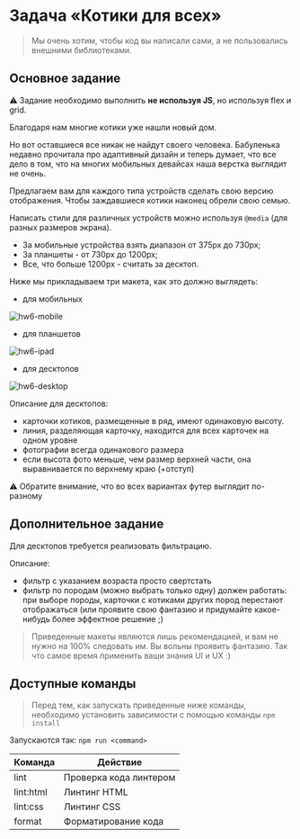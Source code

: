 # Задача «Котики для всех»

> Мы очень хотим, чтобы код вы написали сами, а не пользовались внешними библиотеками.

## Основное задание

:warning: Задание необходимо выполнить **не используя JS**, но используя flex и grid.

Благодаря нам многие котики уже нашли новый дом.

Но вот оставшиеся все никак не найдут своего человека. Бабуленька недавно прочитала про адаптивный дизайн и теперь думает, что все дело в том, что на многих мобильных девайсах наша верстка выглядит не очень.

Предлагаем вам для каждого типа устройств сделать свою версию отображения. Чтобы заждавшиеся котики наконец обрели свою семью.

Написать стили для различных устройств можно используя `@media` (для разных размеров экрана).

- За мобильные устройства взять диапазон от 375px до 730px;
- За планшеты - от 730px до 1200px;
- Все, что больше 1200px - считать за десктоп.

Ниже мы прикладываем три макета, как это должно выглядеть:

- для мобильных

![hw6-mobile](https://user-images.githubusercontent.com/5352441/48191359-b48b5680-e366-11e8-9b16-91e30eb41f67.png)

- для планшетов

![hw6-ipad](https://user-images.githubusercontent.com/5352441/48191357-b2c19300-e366-11e8-87d0-640ca6a840ca.png)

- для десктопов

![hw6-desktop](https://user-images.githubusercontent.com/5352441/48191352-b0f7cf80-e366-11e8-9422-79c40e72e059.png)

Описание для десктопов:

- карточки котиков, размещенные в ряд, имеют одинаковую высоту.
- линия, разделяющая карточку, находится для всех карточек на одном уровне
- фотографии всегда одинакового размера
- если высота фото меньше, чем размер верхней части, она выравнивается по верхнему краю (+отступ)

:warning: Обратите внимание, что во всех вариантах футер выглядит по-разному

## Дополнительное задание

Для десктопов требуется реализовать фильтрацию.

Описание:

- фильтр с указанием возраста просто свертстать
- фильтр по породам (можно выбрать только одну) должен работать: при выборе породы, карточки с котиками других пород перестают отображаться (или проявите свою фантазию и придумайте какое-нибудь более эффектное решение ;)

> Приведенные макеты являются лишь рекомендацией, и вам не нужно на 100% следовать им. Вы вольны проявить фантазию. Так что самое время применить ваши знания UI и UX :)

## Доступные команды

> Перед тем, как запускать приведенные ниже команды, необходимо установить зависимости с помощью команды `npm install`

Запускаются так: `npm run <command>`

| Команда   | Действие               |
| --------- | ---------------------- |
| lint      | Проверка кода линтером |
| lint:html | Линтинг HTML           |
| lint:css  | Линтинг CSS            |
| format    | Форматирование кода    |

